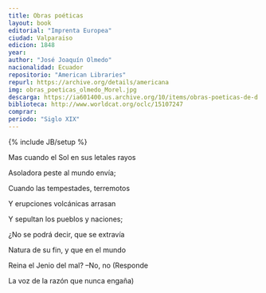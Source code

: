```yaml
---
title: Obras poéticas
layout: book
editorial: "Imprenta Europea"
ciudad: Valparaiso
edicion: 1848
year: 
author: "José Joaquín Olmedo"
nacionalidad: Ecuador
repositorio: "American Libraries"
repurl: https://archive.org/details/americana
img: obras_poeticas_olmedo_Morel.jpg
descarga: https://ia601400.us.archive.org/10/items/obras-poeticas-de-d.-jose-joaquin-olmedo/Obras%20poeticas%20de%20D.%20Jose%20Joaquin%20Olmedo.pdf
biblioteca: http://www.worldcat.org/oclc/15107247
comprar: 
periodo: "Siglo XIX"
---
```

{% include JB/setup %}

Mas cuando el Sol en sus letales rayos
 
Asoladora peste al mundo envía;
 
Cuando las tempestades, terremotos
 
Y erupciones volcánicas arrasan
 
Y sepultan los pueblos y naciones;
 
¿No se podrá decir, que se extravía
 
Natura de su fin, y que en el mundo
 
Reina el Jenio del mal? –No, no (Responde
 
La voz de la razón que nunca engaña)
